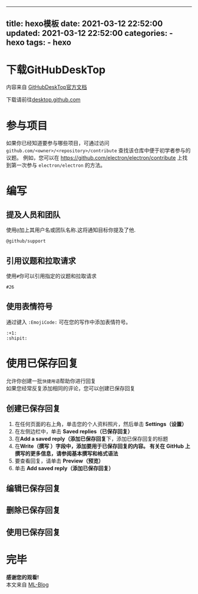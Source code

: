 

---
title: hexo模板
date: 2021-03-12 22:52:00
updated: 2021-03-12 22:52:00
categories:
	- hexo
tags: 
	- hexo
---

# 下载GitHubDeskTop

内容来自 [GitHubDeskTop官方文档][GitHubDeskTop]

下载请前往[desktop.github.com][GitHubDeskTopDownLoad]

<!--more-->

# 参与项目

如果你已经知道要参与哪些项目，可通过访问 `github.com/<owner>/<repository>/contribute` 查找该仓库中便于初学者参与的议题。 例如，您可以在 <https://github.com/electron/electron/contribute> 上找到第一次参与 `electron/electron` 的方法。

# 编写

## 提及人员和团队

使用`@`加上其用户名或团队名称.这将通知目标你提及了他.
```
@github/support
```
## 引用议题和拉取请求

使用`#`你可以引用指定的议题和拉取请求
```
#26
```

## 使用表情符号

通过键入 `:EmojiCode:` 可在您的写作中添加表情符号。
```
:+1:
:shipit:
```

# 使用已保存回复

允许你创建一批`快捷用语`帮助你进行回复  
如果您经常反复添加相同的评论，您可以创建已保存回复

## 创建已保存回复

1. 在任何页面的右上角，单击您的个人资料照片，然后单击 **Settings（设置）**
2. 在左侧边栏中，单击 **Saved replies（已保存回复）**
3. 在**Add a saved reply（添加已保存回复**下，添加已保存回复的标题
4. 在**Write（撰写 ）**字段中，添加要用于已保存回复的内容。 有关在 GitHub 上撰写的更多信息，请参阅**基本撰写和格式语法**
5. 要查看回复，请单击 **Preview（预览）**
6. 单击 **Add saved reply（添加已保存回复）**

## 编辑已保存回复

## 删除已保存回复

## 使用已保存回复


# 完毕

**感谢您的观看!**  
本文来自 [ML-Blog][ML-Blog_Link]

<!-- 图片 -->



<!-- 链接 -->

[GitHubDeskTop]:https://docs.github.com/cn/desktop "GitHubDeskTop官方文档"
[GitHubDeskTopDownLoad]:https://desktop.github.com/ "GitHubDeskTop下载"

<!-- 水印 -->
[ML-Blog_Link]:https://userminghaoli.github.io/ "我的博客"





